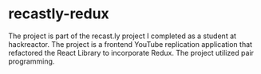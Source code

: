 # recastly-redux
The project is part of the recast.ly project I completed as a student at hackreactor. The project is a frontend YouTube replication application that refactored the React Library to incorporate Redux. The project utilized pair programming.
